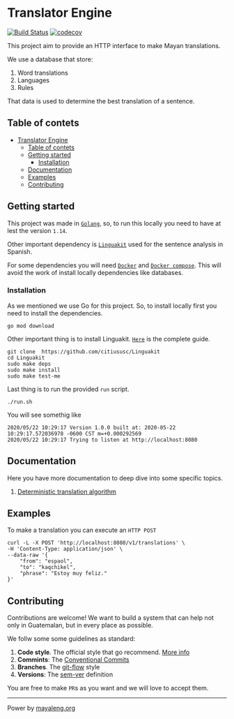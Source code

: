 # Translator Engine 

[![Build Status](https://travis-ci.org/mayaleng/engine.svg?branch=master)](https://travis-ci.org/mayaleng/engine) [![codecov](https://codecov.io/gh/mayaleng/engine/branch/master/graph/badge.svg)](https://codecov.io/gh/mayaleng/engine)

This project aim to provide an HTTP interface to make Mayan translations.

We use a database that store:
1. Word translations
2. Languages
3. Rules

That data is used to determine the best translation of a sentence.

## Table of contets

- [Translator Engine](#translator-engine)
  - [Table of contets](#table-of-contets)
  - [Getting started](#getting-started)
    - [Installation](#installation)
  - [Documentation](#documentation)
  - [Examples](#examples)
  - [Contributing](#contributing)

## Getting started

This project was made in [`Golang`](https://golang.org), so, to run this locally you need to have at lest the version `1.14`.

Other important dependency is [`Linguakit`](https://github.com/citiususc/Linguakit) used for the sentence analysis in Spanish.

For some dependencies you will need [`Docker`](https://docs.docker.com/get-docker/) and [`Docker compose`](https://docs.docker.com/compose/). This will avoid the work of install locally dependencies like databases.

### Installation

As we mentioned we use Go for this project. So, to install locally first you need to install the dependencies.

```
go mod download
```

Other important thing is to install Linguakit. [`Here`](https://github.com/citiususc/Linguakit) is the complete guide.

```
git clone  https://github.com/citiususc/Linguakit
cd Linguakit
sudo make deps
sudo make install
sudo make test-me
```

Last thing is to run the provided `run` script.

```
./run.sh
```

You will see somethig like
```
2020/05/22 10:29:17 Version 1.0.0 built at: 2020-05-22 10:29:17.572036978 -0600 CST m=+0.000292569
2020/05/22 10:29:17 Trying to listen at http://localhost:8080
```

## Documentation

Here you have more documentation to deep dive into some specific topics.

1. [Deterministic translation algorithm](docs/algorithm.md)

## Examples
To make a translation you can execute an `HTTP POST`

```
curl -L -X POST 'http://localhost:8080/v1/translations' \
-H 'Content-Type: application/json' \
--data-raw '{
	"from": "espaol",
	"to": "kaqchikel",
	"phrase": "Estoy muy feliz."
}'
```

## Contributing

Contributions are welcome! We want to build a system that can help not only in Guatemalan, but in every place as possible.

We follw some some guidelines as standard:
1. **Code style**. The official style that go recommend. [More info](https://golang.org/doc/effective_go.html)
2. **Commints**: The [Conventional Commits](https://www.conventionalcommits.org/en/v1.0.0/) 
3. **Branches**. The [git-flow](https://danielkummer.github.io/git-flow-cheatsheet/) style
4. **Versions**: The [sem-ver](https://semver.org/) definition

You are free to make  `PR`s as you want and we will love to accept them.

---
Power by [mayaleng.org](https://docs.mayaleng.org)
